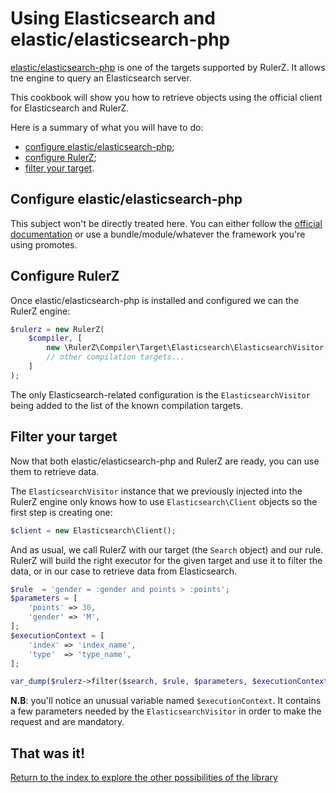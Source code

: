 Using Elasticsearch and elastic/elasticsearch-php
=================================================

[elastic/elasticsearch-php](https://github.com/elastic/elasticsearch-php) is one
of the targets supported by RulerZ. It allows tne engine to query an Elasticsearch
server.

This cookbook will show you how to retrieve objects using the official client
for Elasticsearch and RulerZ.

Here is a summary of what you will have to do:

 * [configure elastic/elasticsearch-php](#configure-elastic-elasticsearch-php);
 * [configure RulerZ](#configure-rulerz);
 * [filter your target](#filter-your-target).

## Configure elastic/elasticsearch-php

This subject won't be directly treated here. You can either follow the [official
documentation](http://www.elastic.co/guide/en/elasticsearch/client/php-api/current/_installation_2.html)
or use a bundle/module/whatever the framework you're using promotes.

## Configure RulerZ

Once elastic/elasticsearch-php is installed and configured we can the RulerZ engine:

```php
$rulerz = new RulerZ(
    $compiler, [
        new \RulerZ\Compiler\Target\Elasticsearch\ElasticsearchVisitor(), // this line is Elasticsearch-specific
        // other compilation targets...
    ]
);
```

The only Elasticsearch-related configuration is the `ElasticsearchVisitor` being added
to the list of the known compilation targets.

## Filter your target

Now that both elastic/elasticsearch-php and RulerZ are ready, you can use them
to retrieve data.

The `ElasticsearchVisitor` instance that we previously injected into the RulerZ
engine only knows how to use `Elasticsearch\Client` objects so the first step is
creating one:

```php
$client = new Elasticsearch\Client();
```

And as usual, we call RulerZ with our target (the `Search` object) and our
rule.
RulerZ will build the right executor for the given target and use it to filter
the data, or in our case to retrieve data from Elasticsearch.

```php
$rule  = 'gender = :gender and points > :points';
$parameters = [
    'points' => 30,
    'gender' => 'M',
];
$executionContext = [
    'index' => 'index_name',
    'type'  => 'type_name',
];

var_dump($rulerz->filter($search, $rule, $parameters, $executionContext));
```

**N.B**: you'll notice an unusual variable named `$executionContext`. It
contains a few parameters needed by the `ElasticsearchVisitor` in order to make
the request and are mandatory.

## That was it!

[Return to the index to explore the other possibilities of the library](../index.md)